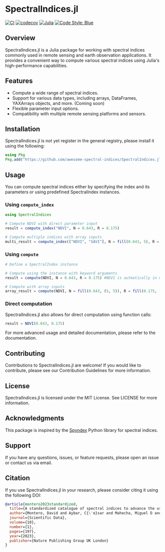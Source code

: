 # SpectralIndices.jl

[![CI](https://github.com/awesome-spectral-indices/SpectralIndices.jl/actions/workflows/CI.yml/badge.svg)](https://github.com/awesome-spectral-indices/SpectralIndices.jl/actions/workflows/CI.yml)
[![codecov](https://codecov.io/gh/awesome-spectral-indices/SpectralIndices.jl/graph/badge.svg?token=0IRRDAZM0U)](https://codecov.io/gh/awesome-spectral-indices/SpectralIndices.jl)
[![Julia](https://img.shields.io/badge/julia-v1.6.2+-blue.svg)](https://julialang.org/)
[![Code Style: Blue](https://img.shields.io/badge/code%20style-blue-4495d1.svg)](https://github.com/invenia/BlueStyle)

## Overview

SpectralIndices.jl is a Julia package for working with spectral indices commonly used in remote sensing and earth observation applications. It provides a convenient way to compute various spectral indices using Julia's high-performance capabilities.

## Features

- Compute a wide range of spectral indices.
- Support for various data types, including arrays, DataFrames, YAXArrays objects, and more. (Coming soon)
- Flexible parameter input options.
- Compatibility with multiple remote sensing platforms and sensors.

## Installation
SpectralIndices.jl is not yet register in the general registry, please install it using the following:
```julia
using Pkg
Pkg.add("https://github.com/awesome-spectral-indices/SpectralIndices.jl")
```

## Usage

You can compute spectral indices either by specifying the index and its parameters or using predefined SpectralIndex instances.

### Using `compute_index`
```julia
using SpectralIndices

# Compute NDVI with direct parameter input
result = compute_index("NDVI", N = 0.643, R = 0.175)

# Compute multiple indices with array inputs
multi_result = compute_index(["NDVI", "SAVI"], N = fill(0.643, 5), R = fill(0.175, 5), L = fill(0.5, 5))
```

### Using `compute`
```julia
# Define a SpectralIndex instance

# Compute using the instance with keyword arguments
result = compute(NDVI, N = 0.643, R = 0.175) #NDVI is autmatically in namespace with the import of SpectraIndices.jl

# Compute with array inputs
array_result = compute(NDVI, N = fill(0.643, (5, 5)), R = fill(0.175, (5, 5)))
```

### Direct computation
SpectralIndices.jl also allows for direct computation using function calls:
```julia
result = NDVI(0.643, 0.175)
```

For more advanced usage and detailed documentation, please refer to the documentation.

## Contributing

Contributions to SpectralIndices.jl are welcome! If you would like to contribute, please see our Contribution Guidelines for more information.

## License

SpectralIndices.jl is licensed under the MIT License. See LICENSE for more information.

## Acknowledgments

This package is inspired by the [Spyndex](https://github.com/awesome-spectral-indices/spyndex) Python library for spectral indices.

## Support

If you have any questions, issues, or feature requests, please open an issue or contact us via email.

## Citation

If you use SpectralIndices.jl in your research, please consider citing it using the following DOI:

```bibtex
@article{montero2023standardized,
  title={A standardized catalogue of spectral indices to advance the use of remote sensing in Earth system research},
  author={Montero, David and Aybar, C{\'e}sar and Mahecha, Miguel D and Martinuzzi, Francesco and S{\"o}chting, Maximilian and Wieneke, Sebastian},
  journal={Scientific Data},
  volume={10},
  number={1},
  pages={197},
  year={2023},
  publisher={Nature Publishing Group UK London}
}
```
